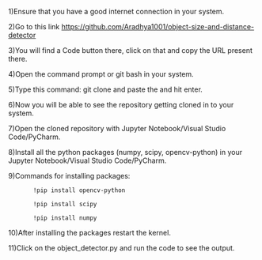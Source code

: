 1)Ensure that you have a good internet connection in your system.

2)Go to this link https://github.com/Aradhya1001/object-size-and-distance-detector

3)You will find a Code button there, click on that and copy the URL present there.

4)Open the command prompt or git bash in your system.

5)Type this command: git clone and paste the <URL> and hit enter.

6)Now you will be able to see the repository getting cloned in to your system.

7)Open the cloned repository with Jupyter Notebook/Visual Studio Code/PyCharm.

8)Install all the python packages (numpy, scipy, opencv-python) in your Jupyter Notebook/Visual Studio Code/PyCharm.

9)Commands for installing packages:
           
           !pip install opencv-python
           
           !pip install scipy
           
           !pip install numpy

10)After installing the packages restart the kernel.

11)Click on the object_detector.py and run the code to see the output.
